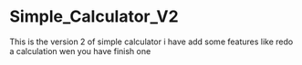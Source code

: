 <h1 style=color:"#ff0000">Simple_Calculator_V2</h1>

<p>This is the version 2 of simple calculator i have add some features like redo a calculation wen you have finish one</p>
